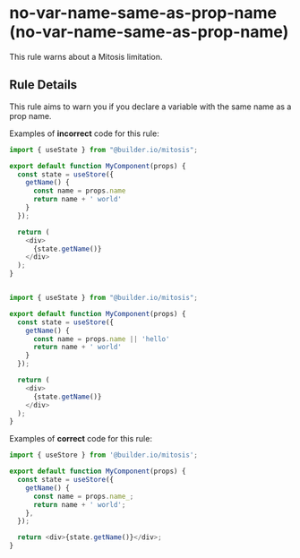 # no-var-name-same-as-prop-name (no-var-name-same-as-prop-name)

This rule warns about a Mitosis limitation.

## Rule Details

This rule aims to warn you if you declare a variable with the same name as a prop name.

Examples of **incorrect** code for this rule:

```js
import { useState } from "@builder.io/mitosis";

export default function MyComponent(props) {
  const state = useStore({
    getName() {
      const name = props.name
      return name + ' world'
    }
  });

  return (
    <div>
      {state.getName()}
    </div>
  );
}


import { useState } from "@builder.io/mitosis";

export default function MyComponent(props) {
  const state = useStore({
    getName() {
      const name = props.name || 'hello'
      return name + ' world'
    }
  });

  return (
    <div>
      {state.getName()}
    </div>
  );
}
```

Examples of **correct** code for this rule:

```js
import { useStore } from '@builder.io/mitosis';

export default function MyComponent(props) {
  const state = useStore({
    getName() {
      const name = props.name_;
      return name + ' world';
    },
  });

  return <div>{state.getName()}</div>;
}
```
